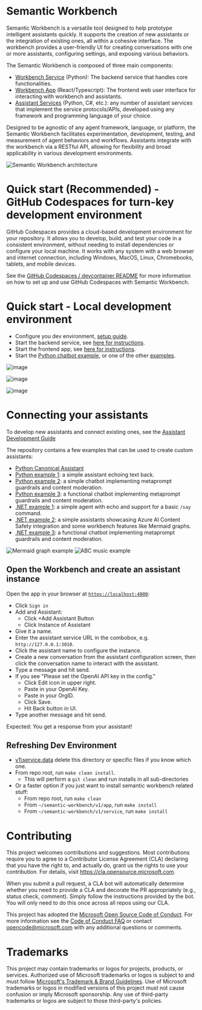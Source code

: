 # Semantic Workbench

Semantic Workbench is a versatile tool designed to help prototype intelligent assistants quickly.
It supports the creation of new assistants or the integration of existing ones, all within a
cohesive interface. The workbench provides a user-friendly UI for creating conversations with one
or more assistants, configuring settings, and exposing various behaviors.

The Semantic Workbench is composed of three main components:

- [Workbench Service](semantic-workbench/v1/service/README.md) (Python): The backend service that
  handles core functionalities.
- [Workbench App](semantic-workbench/v1/app/README.md) (React/Typescript): The frontend web user
  interface for interacting with workbench and assistants.
- [Assistant Services](examples) (Python, C#, etc.): any number of assistant services that implement the service protocols/APIs,
  developed using any framework and programming language of your choice.

Designed to be agnostic of any agent framework, language, or platform, the Semantic Workbench
facilitates experimentation, development, testing, and measurement of agent behaviors and workflows.
Assistants integrate with the workbench via a RESTful API, allowing for flexibility and broad applicability
in various development environments.

![Semantic Workbench architecture](https://raw.githubusercontent.com/microsoft/semanticworkbench/main/docs/architecture-animation.gif)

# Quick start (Recommended) - GitHub Codespaces for turn-key development environment

GitHub Codespaces provides a cloud-based development environment for your repository. It allows you to develop, build, and test your code in a consistent environment, without needing to install dependencies or configure your local machine. It works with any system with a web browser and internet connection, including Windows, MacOS, Linux, Chromebooks, tablets, and mobile devices.

See the [GitHub Codespaces / devcontainer README](.devcontainer/README.md) for more information on how to set up and use GitHub Codespaces with Semantic Workbench.

# Quick start - Local development environment

- Configure you dev environment, [setup guide](docs/SETUP.md).
- Start the backend service, see [here for instructions](semantic-workbench/v1/service/README.md).
- Start the frontend app, see [here for instructions](semantic-workbench/v1/app/README.md).
- Start the [Python chatbot example](examples/python-03-simple-chatbot/README.md), or one of the other [examples](examples).

![image](https://raw.githubusercontent.com/microsoft/semanticworkbench/main/docs/readme1.png)

![image](https://raw.githubusercontent.com/microsoft/semanticworkbench/main/docs/readme2.png)

![image](https://raw.githubusercontent.com/microsoft/semanticworkbench/main/docs/readme3.png)

# Connecting your assistants

To develop new assistants and connect existing ones, see the [Assistant Development Guide](docs/ASSISTANT_DEVELOPMENT_GUIDE.md)

The repository contains a few examples that can be used to create custom assistants:

- [Python Canonical Assistant](semantic-workbench/v1/service/semantic-workbench-assistant/semantic_workbench_assistant/canonical.py)
- [Python example 1](examples/python-01-echo-bot/README.md): a simple assistant echoing text back.
- [Python example 2](examples/python-02-simple-chatbot/README.md): a simple chatbot implementing metaprompt guardrails and content moderation.
- [Python example 3](examples/python-03-simple-chatbot/README.md): a functional chatbot implementing metaprompt guardrails and content moderation.
- [.NET example 1](examples/dotnet-01-echo-bot/README.md): a simple agent with echo and support for a basic `/say` command.
- [.NET example 2](examples/dotnet-02-message-types-demo/README.md): a simple assistants showcasing Azure AI Content Safety integration and some workbench features like Mermaid graphs.
- [.NET example 3](examples/dotnet-03-simple-chatbot/README.md): a functional chatbot implementing metaprompt guardrails and content moderation.

![Mermaid graph example](examples/dotnet-02-message-types-demo/docs/mermaid.png)
![ABC music example](examples/dotnet-02-message-types-demo/docs/abc.png)

## Open the Workbench and create an assistant instance

Open the app in your browser at [`https://localhost:4000`](https://localhost:4000):

- Click `Sign in`
- Add and Assistant:
  - Click +Add Assistant Button
  - Click Instance of Assistant
- Give it a name.
- Enter the assistant service URL in the combobox, e.g. `http://127.0.0.1:3010`.
- Click the assistant name to configure the instance.
- Create a new conversation from the assistant configuration screen, then click the conversation name to interact with the assistant.
- Type a message and hit send.
- If you see "Please set the OpenAI API key in the config."
  - Click Edit icon in upper right.
  - Paste in your OpenAI Key.
  - Paste in your OrgID.
  - Click Save.
  - Hit Back button in UI.
- Type another message and hit send.

Expected: You get a response from your assistant!

## Refreshing Dev Environment

- [v1\service\.data](service.data) delete this directory or specific files if you know which one.
- From repo root, run `make clean install`.
  - This will perform a `git clean` and run installs in all sub-directories
- Or a faster option if you just want to install semantic workbench related stuff:
  - From repo root, run `make clean`
  - From `~/semantic-workbench/v1/app`, run `make install`
  - From `~/semantic-workbench/v1/service`, run `make install`

# Contributing

This project welcomes contributions and suggestions. Most contributions require you to agree to a
Contributor License Agreement (CLA) declaring that you have the right to, and actually do, grant us
the rights to use your contribution. For details, visit <https://cla.opensource.microsoft.com>.

When you submit a pull request, a CLA bot will automatically determine whether you need to provide
a CLA and decorate the PR appropriately (e.g., status check, comment). Simply follow the instructions
provided by the bot. You will only need to do this once across all repos using our CLA.

This project has adopted the [Microsoft Open Source Code of Conduct](https://opensource.microsoft.com/codeofconduct/).
For more information see the [Code of Conduct FAQ](https://opensource.microsoft.com/codeofconduct/faq/) or
contact [opencode@microsoft.com](mailto:opencode@microsoft.com) with any additional questions or comments.

# Trademarks

This project may contain trademarks or logos for projects, products, or services. Authorized use of Microsoft
trademarks or logos is subject to and must follow
[Microsoft's Trademark & Brand Guidelines](https://www.microsoft.com/en-us/legal/intellectualproperty/trademarks/usage/general).
Use of Microsoft trademarks or logos in modified versions of this project must not cause confusion or imply Microsoft sponsorship.
Any use of third-party trademarks or logos are subject to those third-party's policies.
